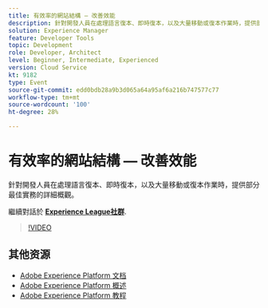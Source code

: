 ```yaml
---
title: 有效率的網站結構 — 改善效能
description: 針對開發人員在處理語言復本、即時復本，以及大量移動或復本作業時，提供部分最佳實務的詳細概觀。
solution: Experience Manager
feature: Developer Tools
topic: Development
role: Developer, Architect
level: Beginner, Intermediate, Experienced
version: Cloud Service
kt: 9182
type: Event
source-git-commit: edd0bdb28a9b3d065a64a95af6a216b747577c77
workflow-type: tm+mt
source-wordcount: '100'
ht-degree: 28%

---
```


# 有效率的網站結構 — 改善效能

針對開發人員在處理語言復本、即時復本，以及大量移動或復本作業時，提供部分最佳實務的詳細概觀。

繼續對話於 **[Experience League社群](https://adobe.ly/39DoIQT)**.

>[!VIDEO](https://video.tv.adobe.com/v/337723/?quality=12&learn=on&hidetitle=true)

## 其他资源

- [Adobe Experience Platform 文档](https://experienceleague.adobe.com/docs/experience-platform.html)
- [Adobe Experience Platform 概述](https://experienceleague.adobe.com/docs/experience-platform/landing/home.html?lang=zh-Hans)
- [Adobe Experience Platform 教程](https://experienceleague.adobe.com/docs/platform-learn/tutorials/overview.html?lang=en)
